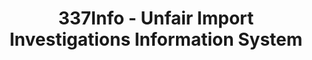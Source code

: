 ---
bigquery: https://console.cloud.google.com/bigquery?p=patents-public-data&d=usitc_investigations&page=dataset&project=sheets-management-319211
citation: US International Trade Commission 337Info Unfair Import Investigations Information
  System
contributors: US International Trade Comission
cost: None
description: US International Trade Commission 337Info Unfair Import Investigations
  Information System contains data on investigations done under Section 337. Section
  337 declares the infringement of certain statutory intellectual property rights
  and other forms of unfair competition in import trade to be unlawful practices.
  Most Section 337 investigations involve allegations of patent or registered trademark
  infringement.
documentation: FAQ and tutorial available on the site
last_edit: Mon, 04 Apr 2022 19:10:40 GMT
location: https://pubapps2.usitc.gov/337external/
maintained_by: US International Trade Comission
schema_fields: '[''patentNumber'', ''scheduledStartDateEvidHear'', ''reportingRequirements'',
  ''id'', ''dateOfPublicationFrNotice'', ''trademarkNumbers'', ''currentActiveALJ'',
  ''internalRemand'', ''copyrightNumbers'', ''targetDate'', ''investigationType'',
  ''investigationNo'', ''investigationTermDate'', ''endDateMarkmanHearing'', ''htsNumbers'',
  ''ouiiAttorney'', ''teoReliefGranted'', ''actualStartDateEvidHear'', ''teoIdDueDate'',
  ''dateCreated'', ''markmanHearing'', ''invUnfairAct'', ''gcAttorney'', ''complainant'',
  ''docketNo'', ''finalDetNoViolation'', ''title'', ''currentStatus'', ''actualEndDateEvidHear'',
  ''dateComplaintFiled'', ''finalIdOnViolationIssue'', ''respondent'', ''startDateMarkmanHearing'',
  ''patentNumbers'', ''aljAssigned'', ''finalDetViolation'', ''issueDateOtherNonFinal'',
  ''publication_number'', ''finalIdOnViolationDue'', ''lastUpdated'', ''cafcAppeals'',
  ''teoIdIssueDate'', ''scheduledEndDateEvidHear'', ''ouiiParticipation'', ''teoProceedingInvolved'']'
shortname: unfair_import_investigations
tags:
- import
- legal
- trade
timeframe: 2008-2021 (prior to 2008 downloadable as a JSON file)
title: 337Info - Unfair Import Investigations Information System
uuid: 2721f5ec-e599-4890-9265-9706719fc71e
---